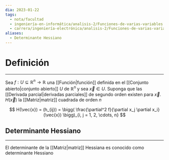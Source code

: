 ```yaml
---
dia: 2023-01-22
tags:
  - nota/facultad
  - ingeniería-en-informática/analisis-2/Funciones-de-varias-variables
  - carrera/ingeniería-electrónica/analisis-2/Funciones-de-varias-variables
aliases:
  - Determinante Hessiano
---
```

# Definición
---
Sea $f : U \subseteq \mathbb{R}^n \to \mathbb{R}$ una [[Función|función]] definida en el [[Conjunto abierto|conjunto abierto]] $U$ de $\mathbb{R}^n$ y sea $\vec{x} \in U$. Suponga que las [[Derivada parcial|derivadas parciales]] de segundo orden existen para $\vec{x}$. $H(\vec{x})$ la [[Matriz|matriz]] cuadrada de orden $n$

$$ H(\vec{x}) = (h_{ij}) = \bigg( \frac{\partial^2 f}{\partial x_j \partial x_i}(\vec{x}) \bigg)_{i, j = 1, 2, \cdots, n} $$

## Determinante Hessiano
---
El determinante de la [[Matriz|matriz]] Hessiana es conocido como determinante Hessiano